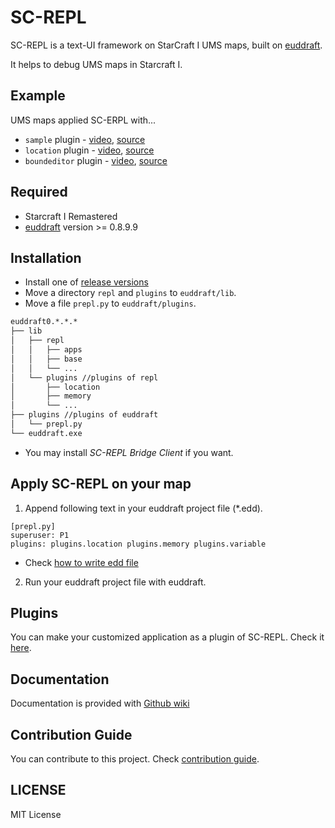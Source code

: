 # SC-REPL

SC-REPL is a text-UI framework on StarCraft I UMS maps, built on [euddraft](https://github.com/armoha/euddraft).

It helps to debug UMS maps in Starcraft I.

## Example

UMS maps applied SC-ERPL with...

* `sample` plugin - [video](https://youtu.be/6RexCF3SBFU), [source](example/sample/myapp.py)
* `location` plugin - [video](https://youtu.be/f3M0CDGIX2A), [source](plugins/location)
* `boundeditor` plugin - [video](https://youtu.be/c_VYYc7Ozy8), [source](plugins/boundeditor
)

## Required

* Starcraft I Remastered
* [euddraft](https://github.com/armoha/euddraft) version >= 0.8.9.9


## Installation
* Install one of [release versions](https://github.com/mighty1231/screpl/releases)
* Move a directory `repl` and `plugins` to `euddraft/lib`.
* Move a file `prepl.py` to `euddraft/plugins`.

```bash
euddraft0.*.*.*
├── lib
│   ├── repl
│   │   ├── apps
│   │   ├── base
│   │   └── ...
│   └── plugins //plugins of repl
│       ├── location
│       ├── memory
│       └── ...
├── plugins //plugins of euddraft
│   └── prepl.py
└── euddraft.exe
```

* You may install *SC-REPL Bridge Client* if you want.

## Apply SC-REPL on your map

1. Append following text in your euddraft project file (\*.edd).

```
[prepl.py]
superuser: P1
plugins: plugins.location plugins.memory plugins.variable
```
* Check [how to write edd file](https://github.com/mighty1231/screpl/wiki/How-to-write-edd-file)

2. Run your euddraft project file with euddraft.

## Plugins

You can make your customized application as a plugin of SC-REPL. Check it [here](https://github.com/mighty1231/screplPluginTemplate).


## Documentation

Documentation is provided with [Github wiki](https://github.com/mighty1231/screpl/wiki)

## Contribution Guide

You can contribute to this project. Check [contribution guide](CONTRIBUTING.md).

## LICENSE

MIT License
